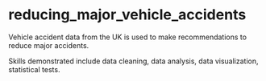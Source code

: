 # reducing_major_vehicle_accidents
Vehicle accident data from the UK is used to make recommendations to reduce major accidents. 

Skills demonstrated include data cleaning, data analysis, data visualization, statistical tests.
